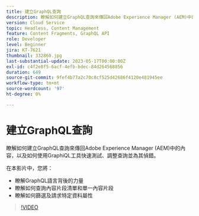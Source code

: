 ```yaml
---
title: 建立GraphQL查詢
description: 瞭解如何建立GraphQL查詢來傳回Adobe Experience Manager (AEM)中的內容，以及如何使用GraphiQL工具快速測試、調整查詢並為其偵錯。
version: Cloud Service
topic: Headless, Content Management
feature: Content Fragments, GraphQL API
role: Developer
level: Beginner
jira: KT-7621
thumbnail: 332860.jpg
last-substantial-update: 2023-05-17T00:00:00Z
exl-id: c4f2e8f5-6acf-4efb-bdec-84d264568856
duration: 649
source-git-commit: 9fef4b77a2c70c8cf525d42686f4120e481945ee
workflow-type: tm+mt
source-wordcount: '97'
ht-degree: 0%

---
```


# 建立GraphQL查詢

瞭解如何建立GraphQL查詢來傳回Adobe Experience Manager (AEM)中的內容，以及如何使用GraphiQL工具快速測試、調整查詢並為其偵錯。

在本影片中，您將：

+ 瞭解GraphQL語言背後的力量
+ 瞭解如何查詢內容片段清單和單一內容片段
+ 瞭解如何篩選及請求特定資料屬性

>[!VIDEO](https://video.tv.adobe.com/v/332860?quality=12&learn=on)

